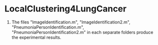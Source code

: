 # LocalClustering4LungCancer

1. The files "ImageIdentification.m", "ImageIdentification2.m", "PneumoniaPersonIdentification.m", "PneumoniaPersonIdentification2.m" in each separate folders produce the experimental results.
